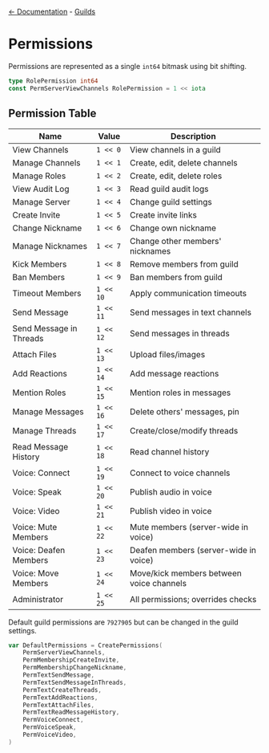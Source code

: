 [<- Documentation](../README.md) - [Guilds](README.md)

# Permissions

Permissions are represented as a single `int64` bitmask using bit shifting.

```go
type RolePermission int64
const PermServerViewChannels RolePermission = 1 << iota
```

## Permission Table

| Name                         | Value     | Description |
|------------------------------|-----------|-------------|
| View Channels                | `1 << 0`  | View channels in a guild |
| Manage Channels              | `1 << 1`  | Create, edit, delete channels |
| Manage Roles                 | `1 << 2`  | Create, edit, delete roles |
| View Audit Log               | `1 << 3`  | Read guild audit logs |
| Manage Server                | `1 << 4`  | Change guild settings |
| Create Invite                | `1 << 5`  | Create invite links |
| Change Nickname              | `1 << 6`  | Change own nickname |
| Manage Nicknames             | `1 << 7`  | Change other members' nicknames |
| Kick Members                 | `1 << 8`  | Remove members from guild |
| Ban Members                  | `1 << 9`  | Ban members from guild |
| Timeout Members              | `1 << 10` | Apply communication timeouts |
| Send Message                 | `1 << 11` | Send messages in text channels |
| Send Message in Threads      | `1 << 12` | Send messages in threads |
| Attach Files                 | `1 << 13` | Upload files/images |
| Add Reactions                | `1 << 14` | Add message reactions |
| Mention Roles                | `1 << 15` | Mention roles in messages |
| Manage Messages              | `1 << 16` | Delete others' messages, pin |
| Manage Threads               | `1 << 17` | Create/close/modify threads |
| Read Message History         | `1 << 18` | Read channel history |
| Voice: Connect               | `1 << 19` | Connect to voice channels |
| Voice: Speak                 | `1 << 20` | Publish audio in voice |
| Voice: Video                 | `1 << 21` | Publish video in voice |
| Voice: Mute Members          | `1 << 22` | Mute members (server-wide in voice) |
| Voice: Deafen Members        | `1 << 23` | Deafen members (server-wide in voice) |
| Voice: Move Members          | `1 << 24` | Move/kick members between voice channels |
| Administrator                | `1 << 25` | All permissions; overrides checks |

Default guild permissions are `7927905` but can be changed in the guild settings.

```go
var DefaultPermissions = CreatePermissions(
    PermServerViewChannels,
    PermMembershipCreateInvite,
    PermMembershipChangeNickname,
    PermTextSendMessage,
    PermTextSendMessageInThreads,
    PermTextCreateThreads,
    PermTextAddReactions,
    PermTextAttachFiles,
    PermTextReadMessageHistory,
    PermVoiceConnect,
    PermVoiceSpeak,
    PermVoiceVideo,
)
```
